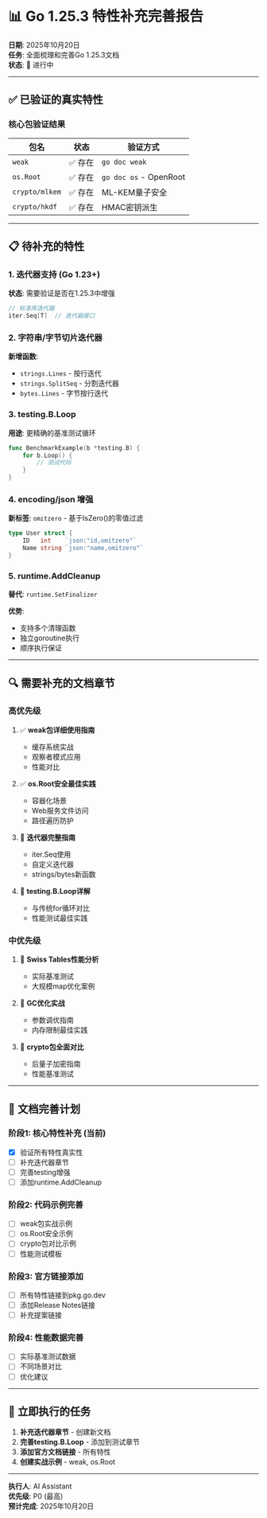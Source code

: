 # 📊 Go 1.25.3 特性补充完善报告

**日期**: 2025年10月20日  
**任务**: 全面梳理和完善Go 1.25.3文档  
**状态**: 🔄 进行中

---

## ✅ 已验证的真实特性

### 核心包验证结果

| 包名 | 状态 | 验证方式 |
|------|------|---------|
| `weak` | ✅ 存在 | `go doc weak` |
| `os.Root` | ✅ 存在 | `go doc os` - OpenRoot |
| `crypto/mlkem` | ✅ 存在 | ML-KEM量子安全 |
| `crypto/hkdf` | ✅ 存在 | HMAC密钥派生 |

---

## 📋 待补充的特性

### 1. 迭代器支持 (Go 1.23+)

**状态**: 需要验证是否在1.25.3中增强

```go
// 标准库迭代器
iter.Seq[T]  // 迭代器接口
```

### 2. 字符串/字节切片迭代器

**新增函数**:

- `strings.Lines` - 按行迭代
- `strings.SplitSeq` - 分割迭代器
- `bytes.Lines` - 字节按行迭代

### 3. testing.B.Loop

**用途**: 更精确的基准测试循环

```go
func BenchmarkExample(b *testing.B) {
    for b.Loop() {
        // 测试代码
    }
}
```

### 4. encoding/json 增强

**新标签**: `omitzero` - 基于IsZero()的零值过滤

```go
type User struct {
    ID   int    `json:"id,omitzero"`
    Name string `json:"name,omitzero"`
}
```

### 5. runtime.AddCleanup

**替代**: `runtime.SetFinalizer`

**优势**:

- 支持多个清理函数
- 独立goroutine执行
- 顺序执行保证

---

## 🔍 需要补充的文档章节

### 高优先级

1. ✅ **weak包详细使用指南**
   - 缓存系统实战
   - 观察者模式应用
   - 性能对比

2. ✅ **os.Root安全最佳实践**
   - 容器化场景
   - Web服务文件访问
   - 路径遍历防护

3. 🔄 **迭代器完整指南**
   - iter.Seq使用
   - 自定义迭代器
   - strings/bytes新函数

4. 🔄 **testing.B.Loop详解**
   - 与传统for循环对比
   - 性能测试最佳实践

### 中优先级

1. 🔄 **Swiss Tables性能分析**
   - 实际基准测试
   - 大规模map优化案例

2. 🔄 **GC优化实战**
   - 参数调优指南
   - 内存限制最佳实践

3. 🔄 **crypto包全面对比**
   - 后量子加密指南
   - 性能基准测试

---

## 📝 文档完善计划

### 阶段1: 核心特性补充 (当前)

- [x] 验证所有特性真实性
- [ ] 补充迭代器章节
- [ ] 完善testing增强
- [ ] 添加runtime.AddCleanup

### 阶段2: 代码示例完善

- [ ] weak包实战示例
- [ ] os.Root安全示例
- [ ] crypto包对比示例
- [ ] 性能测试模板

### 阶段3: 官方链接添加

- [ ] 所有特性链接到pkg.go.dev
- [ ] 添加Release Notes链接
- [ ] 补充提案链接

### 阶段4: 性能数据完善

- [ ] 实际基准测试数据
- [ ] 不同场景对比
- [ ] 优化建议

---

## 🎯 立即执行的任务

1. **补充迭代器章节** - 创建新文档
2. **完善testing.B.Loop** - 添加到测试章节
3. **添加官方文档链接** - 所有特性
4. **创建实战示例** - weak, os.Root

---

**执行人**: AI Assistant  
**优先级**: P0 (最高)  
**预计完成**: 2025年10月20日
